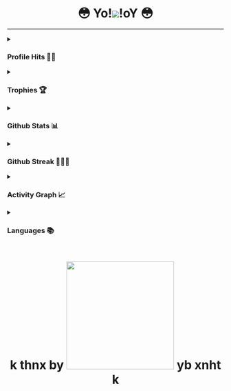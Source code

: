 <h1 align="center">😳 Yo!<img src="https://media.giphy.com/media/m9YZVin3cgIlPQzE2A/giphy.gif">!oY 😳</h1>

---
<details><summary><h3>Profile Hits 🥷🏻</h3></summary>
  
  [![Hits](https://hits.seeyoufarm.com/api/count/incr/badge.svg?url=https%3A%2F%2Fgithub.com%2FHellBoy-OP&count_bg=%2379C83D&title_bg=%230084FF&icon=arduino.svg&icon_color=%2300FF20&title=Stalks&edge_flat=false)](https://hits.seeyoufarm.com)

</details>

<details><summary><h3>Trophies 🏆</h3></summary>
  
  [![Github Trophies](https://github-profile-trophy.vercel.app/?username=HellBoy-OP&theme=darkhub&no-bg=true&margin-w=15&margin-h=10&row=1&column=6&count_private=true)](https://github.com/ryo-ma/github-profile-trophy)

</details>

<details><summary><h3>Github Stats 📊</h3></summary>

  [![My github stats](https://github-readme-stats.vercel.app/api?username=HellBoy-OP&count_private=true&show_icons=true&theme=radical&include_all_commits=true&custom_title=Anand's+Github+Stats)](https://github.com/HellBoy-OP)

</details>


<details><summary><h3>Github Streak 👨🏻‍💻</h3></summary>

  [![GitHub Streak](http://github-readme-streak-stats.herokuapp.com?user=HellBoy-OP&theme=black-ice)](https://git.io/streak-stats)

</details>

<details><summary><h3>Activity Graph 📈</h3></summary>

  [![Github Graphs](https://activity-graph.herokuapp.com/graph?username=HellBoy-OP&bg_color=1F222E&color=F8D866&line=F85D7F&point=FFFFFF&hide_border=true)](https://guthub.com/HellBoy-OP)

</details>

<details><summary><h3>Languages 📚</h3></summary>

  [![My Top Langs](https://github-readme-stats.vercel.app/api/top-langs/?username=HellBoy-OP&layout=compact&theme=cobalt)](https://github.com/HellBoy-OP)

</details>

<h1 align="center">k thnx by <img src="https://tenor.com/view/zero-two-pro-paz-gif-23577863.gif" width="250"> yb xnht k</h1>
